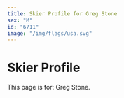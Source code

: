```yaml
---
title: Skier Profile for Greg Stone
sex: "M"
id: "6711"
image: "/img/flags/usa.svg" 
---
```


# Skier Profile

This page is for: Greg Stone.
    